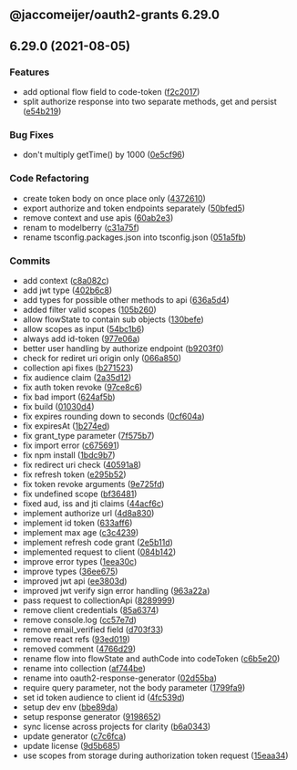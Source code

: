 ## @jaccomeijer/oauth2-grants 6.29.0

## 6.29.0 (2021-08-05)


### Features

* add optional flow field to code-token ([f2c2017](https://github.com/jaccomeijer/oauth2-grants/commit/f2c20170e2fb43b95907709098e7a10819cd5b70))
* split authorize response into two separate methods, get and persist ([e54b219](https://github.com/jaccomeijer/oauth2-grants/commit/e54b2192e856b84c0df84b21b9d069797f1eadf1))


### Bug Fixes

* don't multiply getTime() by 1000 ([0e5cf96](https://github.com/jaccomeijer/oauth2-grants/commit/0e5cf96018c0ee2a4d101aa5e9a90b80727818f5))


### Code Refactoring

* create token body on once place only ([4372610](https://github.com/jaccomeijer/oauth2-grants/commit/4372610bede82e9943d59efec18e3c5474e0ed75))
* export authorize and token endpoints separately ([50bfed5](https://github.com/jaccomeijer/oauth2-grants/commit/50bfed5e378dd0d9f293f9f7d25f029b2586eb5d))
* remove context and use apis ([60ab2e3](https://github.com/jaccomeijer/oauth2-grants/commit/60ab2e398999267a24159cb597d0343ec2f4f226))
* renam to modelberry ([c31a75f](https://github.com/jaccomeijer/oauth2-grants/commit/c31a75f217e47c512d45695e9f137e04cf314ba3))
* rename tsconfig.packages.json into tsconfig.json ([051a5fb](https://github.com/jaccomeijer/oauth2-grants/commit/051a5fbedabe06fe150489a6402fd0ac2b71f134))


### Commits

* add context ([c8a082c](https://github.com/jaccomeijer/oauth2-grants/commit/c8a082c095cf3848024a9b7e065f675c25a54a24))
* add jwt type ([402b6c8](https://github.com/jaccomeijer/oauth2-grants/commit/402b6c82d380f079e5e9d78efff720ecaf28c5fe))
* add types for possible other methods to api ([636a5d4](https://github.com/jaccomeijer/oauth2-grants/commit/636a5d4a8194dccf0ec352f8020ee67c8fc50fe5))
* added filter valid scopes ([105b260](https://github.com/jaccomeijer/oauth2-grants/commit/105b26052eb577a437018b3606610eda01693774))
* allow flowState to contain sub objects ([130befe](https://github.com/jaccomeijer/oauth2-grants/commit/130befee02eec890990599295e06d1004b93142c))
* allow scopes as input ([54bc1b6](https://github.com/jaccomeijer/oauth2-grants/commit/54bc1b6c51afb77c1bae575e11f730557e756bb6))
* always add id-token ([977e06a](https://github.com/jaccomeijer/oauth2-grants/commit/977e06a283ded3a8f7dd4850c2f863dee9bdf96c))
* better user handling by authorize endpoint ([b9203f0](https://github.com/jaccomeijer/oauth2-grants/commit/b9203f0c89aea0d539b27a30be9766b0f975b364))
* check for rediret uri origin only ([066a850](https://github.com/jaccomeijer/oauth2-grants/commit/066a8500b00806d907d423701d5b530e2c17aa7d))
* collection api fixes ([b271523](https://github.com/jaccomeijer/oauth2-grants/commit/b2715235dcc4728212114fe190b087b7530b35bd))
* fix audience claim ([2a35d12](https://github.com/jaccomeijer/oauth2-grants/commit/2a35d12ffc0e18167b462012c5b0ffb4c2558da0))
* fix auth token revoke ([97ce8c6](https://github.com/jaccomeijer/oauth2-grants/commit/97ce8c6e2a0b9dd6aec4212715d62bead06da1d8))
* fix bad import ([624af5b](https://github.com/jaccomeijer/oauth2-grants/commit/624af5bbb84b958d427adc02416e50603f4777f6))
* fix build ([01030d4](https://github.com/jaccomeijer/oauth2-grants/commit/01030d4e4e825a727710783c2cc3790ab708c5d1))
* fix expires rounding down to seconds ([0cf604a](https://github.com/jaccomeijer/oauth2-grants/commit/0cf604aa9992fe017a3a0dc536a4e9a210b1e24b))
* fix expiresAt ([1b274ed](https://github.com/jaccomeijer/oauth2-grants/commit/1b274edcf0af21ab83f31ae09cff084fa80978cb))
* fix grant_type parameter ([7f575b7](https://github.com/jaccomeijer/oauth2-grants/commit/7f575b73d6a6ba291130b2537d0289be615e9e74))
* fix import error ([c675691](https://github.com/jaccomeijer/oauth2-grants/commit/c675691278d7c9bd0cee6fab8d4d38b5c8656934))
* fix npm install ([1bdc9b7](https://github.com/jaccomeijer/oauth2-grants/commit/1bdc9b73382f7d9d352a20241a18622dd98a6177))
* fix redirect uri check ([40591a8](https://github.com/jaccomeijer/oauth2-grants/commit/40591a843c8aaada8da9ebb743c04d4845fdb28d))
* fix refresh token ([e295b52](https://github.com/jaccomeijer/oauth2-grants/commit/e295b52bdb65a2b59cf1e2db6cb3ae7677dc870d))
* fix token revoke arguments ([9e725fd](https://github.com/jaccomeijer/oauth2-grants/commit/9e725fd0f458dd24261dc39f96fd32b6026b9cee))
* fix undefined scope ([bf36481](https://github.com/jaccomeijer/oauth2-grants/commit/bf3648149deacb3d18e864a53699f219f7641d2e))
* fixed aud, iss and jti claims ([44acf6c](https://github.com/jaccomeijer/oauth2-grants/commit/44acf6c0eab949b0aedcb82549eee23b6c7b18a7))
* implement authorize url ([4d8a830](https://github.com/jaccomeijer/oauth2-grants/commit/4d8a8303bee28c912ccac7691211be195260e58e))
* implement id token ([633aff6](https://github.com/jaccomeijer/oauth2-grants/commit/633aff60b629cdbac1c520c4160f7459aa439786))
* implement max age ([c3c4239](https://github.com/jaccomeijer/oauth2-grants/commit/c3c42398442cc6cfa1921ade0aad732a7a19d63c))
* implement refresh code grant ([2e5b11d](https://github.com/jaccomeijer/oauth2-grants/commit/2e5b11de65aa3d63907e1fb0d62be8b52f04c0a9))
* implemented request to client ([084b142](https://github.com/jaccomeijer/oauth2-grants/commit/084b1420761ade506d0641860531d1e9f09cac3c))
* improve error types ([1eea30c](https://github.com/jaccomeijer/oauth2-grants/commit/1eea30c7b307f075573bbf4e438b15177d6a413d))
* improve types ([36ee675](https://github.com/jaccomeijer/oauth2-grants/commit/36ee6758f9eba8e01e94efced5b521290e330e88))
* improved jwt api ([ee3803d](https://github.com/jaccomeijer/oauth2-grants/commit/ee3803d386773931aadb86229cdd82688d73934e))
* improved jwt verify sign error handling ([963a22a](https://github.com/jaccomeijer/oauth2-grants/commit/963a22aa02b0955477c3c2b2d5ac7379c43994d8))
* pass request to collectionApi ([8289999](https://github.com/jaccomeijer/oauth2-grants/commit/8289999f770dced5dccaf137bcaf14d1ba579bf4))
* remove client credentials ([85a6374](https://github.com/jaccomeijer/oauth2-grants/commit/85a637477db62e7b1b5d6a6bf74d1a97ac725dc8))
* remove console.log ([cc57e7d](https://github.com/jaccomeijer/oauth2-grants/commit/cc57e7d41d1ab3a29473dfe3086953251ff21be7))
* remove email_verified field ([d703f33](https://github.com/jaccomeijer/oauth2-grants/commit/d703f3360b98d7a301ab445a385a87d0e5ad2f65))
* remove react refs ([93ed019](https://github.com/jaccomeijer/oauth2-grants/commit/93ed019704a29a60c41cbec8034819ad0289ead6))
* removed comment ([4766d29](https://github.com/jaccomeijer/oauth2-grants/commit/4766d29d786c0022d76044af4be5193ef86ba575))
* rename flow into flowState and authCode into codeToken ([c6b5e20](https://github.com/jaccomeijer/oauth2-grants/commit/c6b5e20a0c0cce867943a8da2f34093ae8a82b58))
* rename into collection ([af744be](https://github.com/jaccomeijer/oauth2-grants/commit/af744be86e1829d5e22c2f7de87011a9dc5674dd))
* rename into oauth2-response-generator ([02d55ba](https://github.com/jaccomeijer/oauth2-grants/commit/02d55baf302887e4a7c0a786b7d6498fc2093ece))
* require query parameter, not the body parameter ([1799fa9](https://github.com/jaccomeijer/oauth2-grants/commit/1799fa93590dd446707588f6d991f6b610e60df3))
* set id token audience to client id ([4fc539d](https://github.com/jaccomeijer/oauth2-grants/commit/4fc539d189b78b9358d79c50f1650e5c53bdf119))
* setup dev env ([bbe89da](https://github.com/jaccomeijer/oauth2-grants/commit/bbe89da7ff687919466d4a9745e2e686b8c721d9))
* setup response generator ([9198652](https://github.com/jaccomeijer/oauth2-grants/commit/9198652ed71a097c94aa70925e767ccbe251ef97))
* sync license across projects for clarity ([b6a0343](https://github.com/jaccomeijer/oauth2-grants/commit/b6a03431a2e279e62073adf7ad8772e0ceb8226e))
* update generator ([c7c6fca](https://github.com/jaccomeijer/oauth2-grants/commit/c7c6fca06c1a5393779155230205da9faf32a239))
* update license ([9d5b685](https://github.com/jaccomeijer/oauth2-grants/commit/9d5b6859796f2dfeef3ce7757e615ff4397f8f92))
* use scopes from storage during authorization token request ([15eaa34](https://github.com/jaccomeijer/oauth2-grants/commit/15eaa34255aae3f327d6b0a87d4c5281dee5d121))


